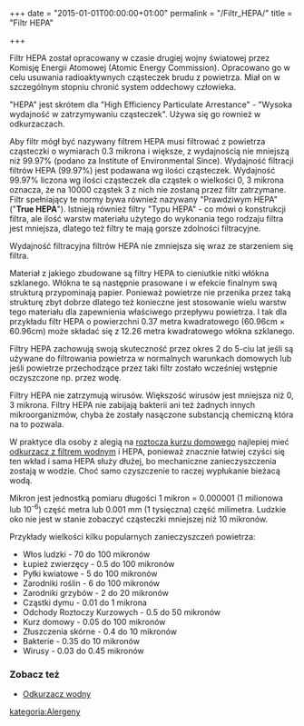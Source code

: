 +++
date = "2015-01-01T00:00:00+01:00"
permalink = "/Filtr_HEPA/"
title = "Filtr HEPA"

+++

Filtr HEPA został opracowany w czasie drugiej wojny światowej przez Komisję Energii Atomowej (Atomic Energy Commission). Opracowano go w celu usuwania radioaktywnych cząsteczek brudu z powietrza. Miał on w szczególnym stopniu chronić system oddechowy człowieka.

"HEPA" jest skrótem dla "High Efficiency Particulate Arrestance" - "Wysoka wydajność w zatrzymywaniu cząsteczek". Używa się go rownież w odkurzaczach.

Aby filtr mógł być nazywany filtrem HEPA musi filtrować z powietrza cząsteczki o wymiarach 0.3 mikrona i większe, z wydajnością nie mniejszą niż 99.97% (podano za Institute of Environmental Since). Wydajność filtracji filtrów HEPA (99.97%) jest podawana wg ilości cząsteczek. Wydajność 99.97% liczona wg ilości cząsteczek dla cząstek o wielkości 0, 3 mikrona oznacza, że na 10000 cząstek 3 z nich nie zostaną przez filtr zatrzymane. Filtr spełniający te normy bywa również nazywany "Prawdziwym HEPA" ("**True HEPA**"). Istnieją również filtry "Typu HEPA" - co mówi o konstrukcji filtra, ale ilość warstw materiału użytego do wykonania tego rodzaju filtra jest mniejsza, dlatego też filtry te mają gorsze zdolności filtracyjne.

Wydajność filtracyjna filtrów HEPA nie zmniejsza się wraz ze starzeniem się filtra.

Materiał z jakiego zbudowane są filtry HEPA to cieniutkie nitki włókna szklanego. Włókna te są następnie prasowane i w efekcie finalnym swą strukturą przypominają papier. Ponieważ powietrze nie przenika przez taką strukturę zbyt dobrze dlatego też konieczne jest stosowanie wielu warstw tego materiału dla zapewnienia właściwego przepływu powietrza. I tak dla przykładu filtr HEPA o powierzchni 0.37 metra kwadratowego (60.96cm × 60.96cm) może składać się z 12.26 metra kwadratowego włókna szklanego.

Filtry HEPA zachowują swoją skuteczność przez okres 2 do 5-ciu lat jeśli są używane do filtrowania powietrza w normalnych warunkach domowych lub jeśli powietrze przechodzące przez taki filtr zostało wcześniej wstępnie oczyszczone np. przez wodę.

Filtry HEPA nie zatrzymują wirusów. Większość wirusów jest mniejsza niż 0, 3 mikrona. Filtry HEPA nie zabijają bakterii ani też żadnych innych mikroorganizmów, chyba że zostały nasączone substancją chemiczną która na to pozwala.

W praktyce dla osoby z alegią na [roztocza kurzu domowego](/atopedia/Roztocze_kurzu_domowego "wikilink") najlepiej mieć [odkurzacz z filtrem wodnym](/atopedia/Odkurzacz_wodny "wikilink") i HEPA, ponieważ znacznie łatwiej czyści się ten wkład i sama HEPA służy dłużej, bo mechaniczne zanieczyszczenia zostają w wodzie. Choć samo czyszczenie to raczej wypłukanie bieżacą wodą.

Mikron jest jednostką pomiaru długości 1 mikron = 0.000001 (1 milionowa lub 10<sup>-6</sup>) część metra lub 0.001 mm (1 tysięczna) część milimetra. Ludzkie oko nie jest w stanie zobaczyć cząsteczki mniejszej niż 10 mikronów.

Przykłady wielkości kilku popularnych zanieczyszczeń powietrza:

-   Włos ludzki - 70 do 100 mikronów
-   Łupież zwierzęcy - 0.5 do 100 mikronów
-   Pyłki kwiatowe - 5 do 100 mikronów
-   Zarodniki roślin - 6 do 100 mikronów
-   Zarodniki grzybów - 2 do 20 mikronów
-   Cząstki dymu - 0.01 do 1 mikrona
-   Odchody Roztoczy Kurzowych - 0.5 do 50 mikronów
-   Kurz domowy - 0.05 do 100 mikronów
-   Złuszczenia skórne - 0.4 do 10 mikronów
-   Bakterie - 0.35 do 10 mikronów
-   Wirusy - 0.03 do 0.45 mikronów

### Zobacz też

-   [Odkurzacz wodny](/atopedia/Odkurzacz_wodny "wikilink")

[kategoria:Alergeny](/atopedia/kategoria:Alergeny "wikilink")